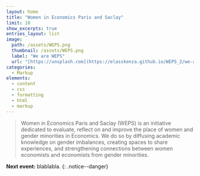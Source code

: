 ```yaml
---
layout: home
title: "Women in Economics Paris and Saclay"
limit: 10
show_excerpts: true
entries_layout: list
image: 
  path: /assets/WEPS.png
  thumbnail: /assets/WEPS.png
  label: "We are WEPS"
  url: "[https://unsplash.com](https://elasskenza.github.io/WEPS_2/we-are-weps/)"
categories:
  - Markup
elements:
  - content
  - css
  - formatting
  - html
  - markup  
---
```




> Women in Economics Paris and Saclay (WEPS) is an initiative dedicated to evaluate, reflect on and improve the place of women and gender minorities in Economics.
 We do so by diffusing academic knowledge on gender imbalances, creating spaces to share experiences, and strengthening connections between women economists and economists from gender minorities.


**Next event:** blablabla.
{: .notice--danger}
